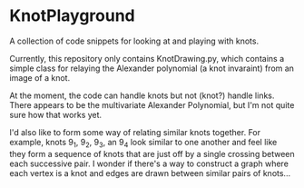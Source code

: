 # KnotPlayground
A collection of code snippets for looking at and playing with knots.

Currently, this repository only contains KnotDrawing.py, which contains a simple class for relaying the Alexander polynomial (a knot invaraint) from an image of a knot.

At the moment, the code can handle knots but not (knot?) handle links. There appears to be the multivariate Alexander Polynomial, but I'm not quite sure how that works yet.

I'd also like to form some way of relating similar knots together. For example, knots $9_1$, $9_2$, $9_3$, an $9_4$ look similar to one another and feel like they form a sequence of knots that are just off by a single crossing between each successive pair. I wonder if there's a way to construct a graph where each vertex is a knot and edges are drawn between similar pairs of knots...